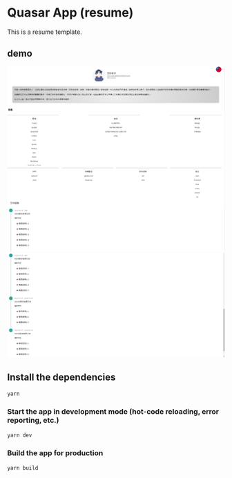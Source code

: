# Quasar App (resume)

This is a resume template.

## demo
![demo image1](https://github.com/snowmoun/quasar-resume/blob/main/img/1.PNG)
![demo image2](https://github.com/snowmoun/quasar-resume/blob/main/img/2.PNG)
![demo image3](https://github.com/snowmoun/quasar-resume/blob/main/img/3.PNG)

## Install the dependencies
```bash
yarn
```

### Start the app in development mode (hot-code reloading, error reporting, etc.)
```bash
yarn dev
```


### Build the app for production
```bash
yarn build
```

